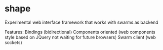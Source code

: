 shape
=====

Experimental web interface framework that works with swarms as backend

Features:
  Bindings (bidirectional)
  Components oriented (web components style based on JQuery not waiting for future browsers)
  Swarm client (web sockets)



